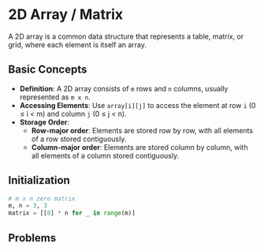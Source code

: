 # 2D Array / Matrix
A 2D array is a common data structure that represents a table, matrix, or grid, where each element is itself an array.

## Basic Concepts

- **Definition**: A 2D array consists of `m` rows and `n` columns, usually represented as `m x n`.
- **Accessing Elements**: Use `array[i][j]` to access the element at row `i` (0 ≤ i < m) and column `j` (0 ≤ j < n).
- **Storage Order**:
  - **Row-major order**: Elements are stored row by row, with all elements of a row stored contiguously.
  - **Column-major order**: Elements are stored column by column, with all elements of a column stored contiguously.

## Initialization
```python
# m x n zero matrix
m, n = 3, 3
matrix = [[0] * n for _ in range(m)]
```

## Problems
